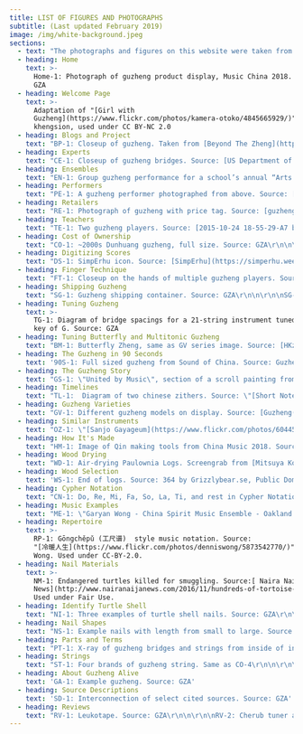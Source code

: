 ```yaml
---
title: LIST OF FIGURES AND PHOTOGRAPHS
subtitle: (Last updated February 2019)
image: /img/white-background.jpeg
sections:
  - text: "The photographs and figures on this website were taken from a wide variety of sources. A list of most images organized by their location on this site. Usage in reference to copyright is offered. Read more about Fair Use at the bottom of the Descriptions page. Tables are not listed as those are active data sets that change.\r\n\n\r\n\nOn to the attributions:"
  - heading: Home
    text: >-
      Home-1: Photograph of guzheng product display, Music China 2018. Source:
      GZA
  - heading: Welcome Page
    text: >-
      Adaptation of "[Girl with
      Guzheng](https://www.flickr.com/photos/kamera-otoko/4845665929/)" by
      khengsion, used under CC BY-NC 2.0
  - heading: Blogs and Project
    text: "BP-1: Closeup of guzheng. Taken from [Beyond The Zheng](https://beyondthezheng.wordpress.com/zheng-lessons/). Used with permission.\r\n\n\r\n\nBP-2: Closeup of guqin. Taken from [Guqin Reflections](http://guqinreflections.com/). Used with permission.\r\n\n\r\n\nBP-3: Header image from [Swannjie](https://swannjie.wordpress.com/). Permission pending.\r\n\n\r\n\nBP-4: Tools and guqin in progress. Taken from [Little Old Qin Maker](http://littleoldqinmaker.blogspot.com/2014/10/hollowing-out-top.html). Used with permission.\r\n\n\r\n\nBP-5: Screenshot of [Silkqin.com](http://silkqin.com/). Permission pending."
  - heading: Experts
    text: "CE-1: Closeup of guzheng bridges. Source: [US Department of Agriculture](https://www.flickr.com/photos/usdagov/8883301234/in/photostream/), Public Domain\r\n\n\r\n\nCE-2: Portrait of carol Chang. Source: Carol Chang. Used with permission.\r\n\n\r\n\nCE-3: Portrait of Dr. Mei Han. Source: [Mei Han](http://www.mei-han.com/mhInfo.html). Used with permission."
  - heading: Ensembles
    text: "EN-1: Group guzheng performance for a school’s annual “Arts Fest”, 2013. Source: [ArtsFest_008 by Aesthir](https://www.flickr.com/photos/aesthir/8854625507/), Used under BY NC ND License\r\n\n\r\n\nEN-2: Dynamic map of guzheng ensembles in North America. Source: GZA"
  - heading: Performers
    text: "PE-1: A guzheng performer photographed from above. Source: [US Department of Agriculture](https://www.flickr.com/photos/usdagov/8882697535/in/photostream/), Public Domain\r\n\n\r\n\nPE-2: Portrait of Wu Fei, guzheng performer. Source: Wu Fei. Used with permission.\r\n\n\r\n\nPE-3: Portrait of Yukes, musician. Source: Yukes. Used with permission.\r\n\n\r\n\nPE-4: Portrait of Beibei, guzheng performer. Source: Beibei. Used with permission."
  - heading: Retailers
    text: "RE-1: Photograph of guzheng with price tag. Source: [guzheng by James Creegan](https://www.flickr.com/photos/lostseouls/3464944864/), Used under CC BY 2.0 License\r\n\n\r\n\nRE-2: Dynamic map of guzheng retailers in North America. Source: GZA"
  - heading: Teachers
    text: "TE-1: Two guzheng players. Source: [2015-10-24 18-55-29-A7 by pya](https://www.flickr.com/photos/py/22342110080/), Used under BY NC ND License\r\n\n\r\n\nTE-2: Dynamic map of guzheng teachers with websites in North America. Source: GZA"
  - heading: Cost of Ownership
    text: "CO-1: ~2000s Dunhuang guzheng, full size. Source: GZA\r\n\n\r\n\nCO-2: Plastic guzheng nails. Source: GZA\r\n\n\r\n\nCO-3: Three styles of finger tape. Source: GZA\r\n\n\r\n\nCO-4: Four brands of guzheng string. Source: GZA\r\n\n\r\n\nCO-5: Three different sets of guzheng stands. Source: GZA\r\n\n\r\n\nCO-6: Two different types of tuners. Source: GZA\r\n\n\r\n\nCO-7: A classic guzheng hard case. Source: GZA"
  - heading: Digitizing Scores
    text: "DS-1: SimpErhu icon. Source: [SimpErhu](https://simperhu.weebly.com/). Used under Fair Use.\r\n\n\r\n\nDS-2: Noteability Pro icon. Source: [Noteability Pro](http://debussy.music.ubc.ca/NoteAbility/index.html). Used under Fair Use.\r\n\n\r\n\nDS-3: Unclear music scan. Source: GZA\r\n\n\r\n\nDS-4: Clear music scan. Source: GZA\r\n\n\r\n\nDS-5: Enlargement of DS-3\r\n\n\r\n\nDS-6: Enlargement of DS-4"
  - heading: Finger Technique
    text: "FT-1: Closeup on the hands of multiple guzheng players. Source: \"[Guzheng](https://www.flickr.com/photos/erwin_soo/8693221196/)\" by Erwin Soo, used under CC-BY-2.0.\r\n\n\r\n\nFT-2: Diagram of nails taped to write hand. Source: Guzheng Alive, inspired by photograph from [Lee/Gresham 2002 Volume One](http://www.luxnova.com/lnpwebstore/catalog.php?pcode=LNP-0124)."
  - heading: Shipping Guzheng
    text: "SG-1: Guzheng shipping container. Source: GZA\r\n\n\r\n\nSG-2: Same as CO-7. Guzheng Hard Case. Source: GZA"
  - heading: Tuning Guzheng
    text: >-
      TG-1: Diagram of bridge spacings for a 21-string instrument tuned to the
      key of G. Source: GZA
  - heading: Tuning Butterfly and Multitonic Guzheng
    text: "BM-1: Butterfly Zheng, same as GV series image. Source: [HKzhengart.com](http://www.hkzhengart.com/museum/item/butterflyver1?category_id=16). Used under Fair Use.\r\n\n\r\n\nBM-2: Multitonic Zheng, same as GV series. Source: [stmusic.com.tw](http://www.stmusic.com.tw/proditem/26490-%E5%8F%A4%E7%AE%8F-%E5%A4%9A%E5%BC%A6%E5%88%B6%E7%B4%85%E6%9C%A8%E5%8F). Used under Fair Use.\r\n\n\r\n\nBM-3: Tuning chart for Multitonic zheng. Source:[ stmusic.com.tw](http://www.stmusic.com.tw/proditem/26490-%E5%8F%A4%E7%AE%8F-%E5%A4%9A%E5%BC%A6%E5%88%B6%E7%B4%85%E6%9C%A8%E5%8F). Used under Fair Use."
  - heading: The Guzheng in 90 Seconds
    text: '90S-1: Full sized guzheng from Sound of China. Source: Guzheng Alive'
  - heading: The Guzheng Story
    text: "GS-1: \"United by Music\", section of a scroll painting from 15th or 16th century. Source: [Center for the Art of East Asia](https://scrolls.uchicago.edu/scroll/united-music). Used under Fair Use.\r\n\n\r\n\nGW-2: sè (瑟), ancient Chinese zither. Source: [Museum of Fine Arts, Boston](http://www.mfa.org/collections/object/zither-se-50604). Used under Fair Use.\r\n\n\r\n\nGW-3: Modern gǔzhēng (古筝). Source: [University of Washington Collections](http://digitalcollections.lib.washington.edu/cdm/compoundobject/collection/ethnomusic/id/1729/rec/2). Used under Fair Use.\r\n\n\r\n\nGW-4: Modern qín (琴). Source: [Museum of Fine Arts (MFA), Boston](http://www.mfa.org/collections/object/zither-qin-50606). Used under Fair Use/MFA’s copyright policies.\r\n\n\r\n\nGW-5: Portrait of the Yellow Emperor (黄帝, Huángdì). Source: [Baike.com](http://www.baike.com/wiki/%E6%B3%B0%E7%9A%87). Used under Fair Use.\r\n\n\r\n\nGW-6: A 筑, zhù, an ancient hammered zither. The text reads: \"Warring States Period Musical Instrument: Zhù\". Source: [minsu.91ddcc.com](https://minsu.91ddcc.com/c_9682.html). Used under Fair Use.\r\n\n\r\n\nGW-7: Scene from The Four Accomplishments, painting from the 18th or 19th centuries. Source: [The Center for the Art of East Asia](https://scrolls.uchicago.edu/scroll/four-accomplishments-0), University of Chicago. Used under Fair Use."
  - heading: Timelines
    text: "TL-1:  Diagram of two chinese zithers. Source: \"[Short Notes on Chinese Instruments of Music](https://library.uoregon.edu/easia/node/183) NB Dennys, 1874. Used under Fair Use.\n\nPremodern\r\n\n\r\n\nTL-2: Digital illustration of zither players from ancient art. Source: rendered From [Music in the Age of Confucius](https://library.si.edu/digital-library/book/musicinageofconf00soje). Used under Fair Use.\r\n\n\r\n\nTL-3: Digital illustration of Western Han Dynasty zheng. Source: rendered from Cheng 1991. Used under Fair Use.\r\n\n\r\n\nTL-4: Digital illustration of Cao Wei Dynasty zheng. Source: rendered from Cheng 1991. Used under Fair Use.\r\n\n\r\n\nTL-5: Digital illustration of Tang Dynasty zheng. Source: rendered from Cheng 1991. Used under Fair Use.\r\n\n\r\n\nTL-6: 19th century Japanese koto. Source: [MFA, Boston](http://www.mfa.org/collections/object/zither-koto-446207). Used under Fair Use/MFA’s copyright policies.\r\n\n\r\n\nTL-7: Northern Song Dynasty zheng. Source: rendered from Cheng 1991. Used under Fair Use.\r\n\n\r\n\nTL-8: Yuan Dynasty zheng. Source: rendered from Cheng 1991. Used under Fair Use.\r\n\n\r\n\nTL-9: Republican Era zheng . Source: rendered from Cheng 1991. Used under Fair Use.\r\n\n\r\n\nModern\r\n\n\r\n\nTL-10: Portrait of Liang Tsai-Ping. Source: [guzheng.cn](http://www.guzheng.cn/zhengren/86/342.shtml). Used under Fair Use.\r\n\n\r\n\nTL-11: Portrait of Cáo Zhèng. Source: [guzheng.cn](http://www.guzheng.cn/tupian/41_105.shtml). Used under Fair Use.\r\n\n\r\n\nTL-12: Portrait of Zhào Yùzhāi shown in 1983. Source: [guzheng.cn](http://www.guzheng.cn/tupian/41_189.shtml). Used under Fair Use.\r\n\n\r\n\nTL-13: Portrait of Wèi Zhònglè. Source: [baidu.com](https://baike.baidu.com/item/%E5%8D%AB%E4%BB%B2%E4%B9%90). Used under Fair Use.\r\n\n\r\n\nTL-14: Portrait of Wáng Xùnzhī, center, and students. Source: [baidu.com](https://baike.baidu.com/item/%E7%8E%8B%E5%B7%BD%E4%B9%8B). Used under Fair Use.\r\n\n\r\n\nTL-15: Portrait of Xú Zhèngāo in 2016, inspecting a guzheng frame.  Source: [qianlong.com](http://culture.qianlong.com/2016/0204/346246.shtml). Used under Fair Use.\r\n\n\r\n\nTL-16: Portrait of Wáng Chāngyuán. Source: [baidu.com](https://baike.baidu.com/item/%E7%8E%8B%E6%98%8C%E5%85%83/161378). Used under Fair Use."
  - heading: Guzheng Varieties
    text: "GV-1: Different guzheng models on display. Source: [Guzheng(s)](https://www.flickr.com/photos/bmeabroad/3957008175/) by bmeabroad, used under BY-NC-SA 2.0\r\n\n\r\n\nGV-2: Full sized guzheng from Sound of China. Source: GZA.\r\n\n\r\n\nGV-3: 18-string C-bridge guzheng model #01157. Source: guzheng maker Jinyun, jy-cn.cn Used under Fair Use.\r\n\n\r\n\nGV-4: Split Bridge guzheng model #01118. Source: guzheng maker Jinyun, jy-cn.cn Used under Fair Use.\r\n\n\r\n\nGV-5: 26-string Taiwanese guzheng. Source: [ChineseZither.net storefront](https://www.chinesezither.net/collections/guzheng/products/songbo-26-string-brazilian-rosewood-guzheng). Used with Permission.\r\n\n\r\n\nGV-6: 36-string guzheng. Source: [GuzhengForum.com](http://www.guzhengforum.com/viewtopic.php?t=652&sid=adb82092a54a9e9cc08d949f9137f787). Used with Permission.\r\n\n\r\n\nGV-7: 53” Travel-sized guzheng from Sound of China. Source: GZA\r\n\n\r\n\nGV-8: 36\" Baby guzheng. Source: [Rebecca L](https://www.instagram.com/zukabah). Used with Permission.\r\n\n\r\n\nGV-9: Ineffectual practice device. Source: GZA\r\n\n\r\n\nGV-10: Butterfly zheng. Source: [HKzhengart.com](http://www.hkzhengart.com/museum/item/butterflyver1?category_id=16). Used under Fair Use.\r\n\n\r\n\nGV-11: “W” zheng. Source: [guzheng58.com](http://www.guzheng58.com/Products/hmsdkjlxzg.html). Used under Fair Use.\r\n\n\r\n\nGV-12: Multitonic zheng. Source: [stmusic.com.tw](http://www.stmusic.com.tw/proditem/26490-%E5%8F%A4%E7%AE%8F-%E5%A4%9A%E5%BC%A6%E5%88%B6%E7%B4%85%E6%9C%A8%E5%8F). Used under Fair Use.\r\n\n\r\n\nGV-13: Electric Guzheng from MeIdeal. Source: [ChineseZither Facebook](https://www.facebook.com/SoundofChina/photos/a.929510513782763.1073741842.162774347123054/929510950449386/?type=3&theater). Used with permission.\r\n\n\r\n\nGV-14: Novelty guzheng butterfly sculpture. Source: [Eason Music](http://tansungwah.blogspot.com/2008/11/more-photos-from-shanghai-music-fair.html). Used under Fair Use.\r\n\n\r\n\nGV-15: Novelty guzheng piano from [Guzheng Forum](http://www.guzhengforum.com/viewtopic.php?t=1276&sid=528131b61f892a08de457df9e5dbef8a). Used with permission.\r\n\n\r\n\nGV-16: 16-string Steel String guzheng with exposed tunings. Source: GZA\r\n\n\r\n\nGV-17: 16-string Steel String guzheng with hidden tunings. Source: GZA\r\n\n\r\n\nGV-18: 18-string Steel String guzheng. Source: GZA\r\n\n\r\n\nGV-19: Custom made 18-string Steel String guzheng. Source GZA\r\n\n\r\n\nGV-20: Pre-1984 modulated zheng. Source: [Royal Museum of Art and History](http://carmentis.kmkg-mrah.be/eMuseumPlus?service=ExternalInterface&module=collection&objectId=109267&viewType=detailView), Brussels, Belgium. Used under Fair Use.\r\n\n\r\n\nGV-21: 22-string key-changeable zheng, Model 65. Source: Han 2013. Used under Fair Use.\r\n\n\r\n\nGV-22: Modulated zheng made by Yinkou owned by Dr. Han. Source: Han 2013. Used under Fair Use.\r\n\n\r\n\nGV-23: 36-String Pedal Zheng made in 1972. Source: Music Research Institute via Han 2013. Used under Fair Use.\r\n\n\r\n\nGV-24: 44-string pedal zheng made in 1972. Source: Music Research Institute via Han 2013. Used under Fair Use.\r\n\n\r\n\nGV-25: 21-string pedal zheng made in 1974. Source: Music Research Institute via Han 2013. Used under Fair Use.\r\n\n\r\n\nGV-26: Oldest known zheng. Source: [Smithsonian Institute](http://library.si.edu/digital-library/book/musicinageofconf00soje), Washington D.C. The Smithsonian Institute further attributes the image to Huang Xiangpeng 1996, Zhongguo yinyue wenwu daxi, volume on Jiangsu/Shanghai: 248-51, Zhengzhou: Daxiang Press. Used under Fair Use.\r\n\n\r\n\nGV-27: 19th century 16-string Zheng. Source: [Museum of Fine Art](http://www.mfa.org/collections/object/zither-zheng-50605)s, Boston, MA, USA. Used under Fair Use.\r\n\n\r\n\nGV-28: 19th centruy 14-string zheng. Source: [Royal Museum of Art and History](http://carmentis.kmkg-mrah.be/eMuseumPlus?service=ExternalInterface&module=collection&objectId=109231&viewType=detailView), Brussels, Belgium. Used under Fair Use."
  - heading: Similar Instruments
    text: "OZ-1: \"[Sanjo Gayageum](https://www.flickr.com/photos/60445767@N00/4569342789/)\" by Craig Moe. Used under BY-NC 2.0.\r\n\n\r\n\nOZ-2: Koto, From the[ Museum of Fine Art](http://www.mfa.org/collections/object/zither-koto-446207)s, Boston, MA, USA. Used under Fair Use.\r\n\n\r\n\nOZ-3: Koto, Photo by [Mr.TinDC ](https://www.flickr.com/photos/mr_t_in_dc/4743905827/in/photostream/)at the Folklife festival in Washington D.C., USA, in 2010. Used with Permission.\r\n\n\r\n\nOZ-4: 80-string koto made by Mitsuya Koto for Miyagi Michio, circa 1929. Source: Image from [Miyagi Michio Koto Association](https://www.miyagikai.gr.jp/eng-michio). Used under Fair Use.\r\n\n\r\n\nOZ-5: A Đàn tranh sold at auction in 2012. Source: [Case Antiques](http://caseantiques.com/item/lot-547-chinese-gu-zheng-or-plucked-zither/). Used under Fair Use.\r\n\n\r\n\nOZ-6: Closeup of a Đàn tranh sold at auction in 2012. Source: [Case Antiques](http://caseantiques.com/item/lot-547-chinese-gu-zheng-or-plucked-zither/). Used under Fair Use.\r\n\n\r\n\nOZ-7: Interior label of a Đàn tranh sold at auction in 2012. Source: [Case Antiques](http://caseantiques.com/item/lot-547-chinese-gu-zheng-or-plucked-zither/). Used under Fair Use.\r\n\n\r\n\nOZ-8:  Đàn tranh YouTube video: Tri Nguyen with Qaïs Saadi \"A Journey Between Worlds\" EPK (Official/New EP 2016). Source: Youtube. Used under Fair Use (though frankly, I don’t know how embedding works with copyright).\r\n\n\r\n\nOZ-9: Gayageum of different styles. Source: [Korean Cultural Heritage Foundation](http://www.chf.or.kr/c2/sub1.jsp?thisPage=3&searchField=title&searchText=&brdType=R&bbIdx=100306). Used under Fair Use.\r\n\n\r\n\nOZ-10: Mongolian Yatga Youtube video: Solo musician Ch. Munkh-Erdene; a concert variation for yatga.avi Source: Youtube. Used under Fair Use?\r\n\n\r\n\nOZ-11: Kazakh Jetigen Youtube video: \"В ожидании\" Аида - Куткенде | Жетіген - национальный инструмент. Source: Youtube. Used under Fair Use.\r\n\n\r\n\nOZ-12: Kazakh Jetigen with singing Youtube video: Жетіген шерту Жанерке Source: Youtube. Used under Fair Use.\r\n\n\r\n\nOZ-13: Unknown Chinese zither 1 from [Musée Du Palais Lascaris](http://www.mimo-international.com/MIMO/doc/IFD/OAI_CIMU_ALOES_0864140), Nice, France via MIMO. Used under Fair Use.\r\n\n\r\n\nOZ-14: Se. Source: [Museum of Fine Arts](http://www.mfa.org/collections/object/zither-se-50604), Boston, MA, USA. Used under Fair Use.\r\n\n\r\n\nOZ-15: Se. Source: [The Met](http://www.metmuseum.org/art/collection/search/503765), New York, NY, USA. Used under Fair Use.\r\n\n\r\n\nOZ-16: Se on display in 2015 at the Musical Instrument Museum in Brussels, Belgium. Source: [Thomas Quine](https://www.flickr.com/photos/quinet/35170961135/). Used with Permission.\r\n\n\r\n\nOZ-17: Modern Se in ancient style from China Music 2012. Source: [Sound of China Facebook](https://www.facebook.com/SoundofChina/photos/a.407260486007771.93059.162774347123054/407265379340615/?type=3&theater). Used with Permission.\r\n\n\r\n\nOZ-18: 50-string Se from 1930’s Shanghai. Source: [suona.com](http://suona.com/forum/forum_posts.asp?TID=930) forum. Used under Fair Use.\r\n\n\r\n\nOZ-19: Unknown Korean zither 1. Source: [Museum of Musical Instrume](http://www.mimo-db.eu/MIMO/infodoc/ged/view.aspx?eid=OAI_ULEI_M0003970)nts at the University of Leipzig, Germany. Used under Fair Use.\r\n\n\r\n\nOZ-20: Unknown Korean zither 2. Source: [Museum of Musical Instrument](http://www.mimo-db.eu/MIMO/infodoc/ged/view.aspx?eid=OAI_ULEI_M0003970)s at the University of Leipzig, Germany. Used under Fair Use.\r\n\n\r\n\nOZ-21: Unknown Korean zither 3 [Museum of Musical Instruments](http://www.mimo-international.com/MIMO/doc/IFD/OAI_ULEI_M0003969) at the University of Leipzig, Germany. Used under Fair Use.\r\n\n\r\n\nOZ-22: Unknown zither on display in 2012 at the Museum für Musikinstrumente der Universität Leipzig, Germany. Source: [Thomas Quine](https://www.flickr.com/photos/quinet/8608636999/). Used with Permission."
  - heading: How It's Made
    text: "HM-1: Image of Qin making tools from China Music 2018. Source: GZA\r\n\n\r\n\nHM-2: みつや琴製造株式会社-Mitsuyakoto.Co.ltd., a video of zither making. Source: Youtube. Used under Fair Use.\r\n\n\r\n\nHM-3: Screenshot of Guzheng/Koto construction overview. Source: [MitsuyaKoto.com](http://guzheng.mitsuyakoto.com/process). Used under Fair Use.\r\n\n\r\n\nHM-4: 古争的制作, a video of guzheng making. Source: Youtube. Used under Fair Use.\r\n\n\r\n\nHM-5: Model and diagram of modern 21-string guzheng with dimensions. Source: GZA.\r\n\n\r\n\nHM-6: Quartersawn plank diagram. Source: [HardWoodDistributors.org](http://www.hardwooddistributors.org/blog/postings/what-is-quarter-sawn-wood/). Used under Fair Use.\r\n\n\r\n\nHM-7: Model of horizontal and vertical curvatures of soundboards. Source: GZA.\r\n\n\r\n\nHM-8: Isometric view of curved soundboards. Source: GZA \r\n\n\r\n\nHM-9: End view of curved soundboard. Source: GZA\r\n\n\r\n\nHM-10: Groves cut into internal face of guzheng soundboard from Taiwan. Source: GZA \r\n\n\r\n\nHM-11: Soundboard bracing for guzheng From Taiwan with grooved soundboard. Source: GZA\r\n\n\r\n\nHM-12: Soundboard bracing for guzheng From Taiwan with smoothed soundboard. Source: GZA\r\n\n\r\n\nHM-13: Soundboard bracing for Sound of China guzheng produced in Shanghai. Source: GZA\r\n\n\r\n\nHM-14: External tuning posts of guzheng from Taiwan. Source GZA.\r\n\n\r\n\nHM-15: Hidden tuning pins of modern guzheng from Shanghai. Source: GZA.\r\n\n\r\n\nHM-16: Rendering of past bridge designs. Source: Cheng 1991. Used under Fair Use.\r\n\n\r\n\nHM-17: Rendering of Tang Dynasty movable bridges stored in Japan. Source: Ferguson 1979. Used under Fair Use.\r\n\n\r\n\nHM-18: Rendering of modern guzheng bridge. Source: Lee/Gresham 2002. Used under Fair Use."
  - heading: Wood Drying
    text: "WD-1: Air-drying Paulownia Logs. Screengrab from [Mitsuya Koto](http://guzheng.mitsuyakoto.com/guzheng)'s promotional [video](https://www.youtube.com/watch?v=r8d80sVgLmY). Source: [Mitsuya Koto](http://guzheng.mitsuyakoto.com/guzheng). Used under Fair Use. \r\n\n\r\n\nWD-2: Relative Humidity vs. Equilibrium Moisture Content in woods at 70 degree F (21.1 Degrees C). Source: [The Wood Database](http://www.wood-database.com/wood-articles/wood-and-moisture/). Used under Fair Use.\r\n\n\r\n\nWD-3: Charts of changes in frequency, by Herz and Cents, of Spruce planks. Source: Martínez et. al (2011) Used under Fair Use.\r\n\n\r\n\nWD-4: Larger version of WD-1. Source: [Mitsuya Koto](http://guzheng.mitsuyakoto.com/guzheng). Used under Fair Use."
  - heading: Wood Selection
    text: 'WS-1: End of logs. Source: 364 by Grizzlybear.se, Public Domain'
  - heading: Cypher Notation
    text: "CN-1: Do, Re, Mi, Fa, So, La, Ti, and rest in Cypher Notation. Source: GZA\r\n\n\r\n\nCN-2: Indicating octaves in Cypher Notation. Source: GZA\r\n\n\r\n\nCN-3: Cypher notation for durations from quarter to thirty second notes. Source: GZA\r\n\n\r\n\nCN-4: Cypher notation for whole to half notes. Source: GZA\r\n\n\r\n\nCN-5: Cypher notation for rests from one quarter to one thirty second in duration. Source: GZA\r\n\n\r\n\nCN-6: Cypher notation for whole and half rests. Source: GZA"
  - heading: Music Examples
    text: "ME-1: \"Garyan Wong - China Spirit Music Ensemble - Oakland Asian Cultural Center Winter Gala\" Source: [\\--Mark--](https://www.flickr.com/photos/34186459@N00/16330882122/). Used under CC-BY-NC-SA 2.0\r\n\n\r\n\nME-2: 高山流水 (Gao shan liu shui/Cao sơn lưu thuỷ). Source: Youtube. Used under Fair Use.\r\n\n\r\n\nME-3: Guzheng - Fishermen's Song at Eventide 渔舟唱晚. Source: Youtube. Used under Fair Use.\r\n\n\r\n\nME-4: 戰颱風 王昌元. Source: Youtube. Used under Fair Use.\r\n\n\r\n\nME-5: 王中山古箏演奏：漢江韻 GuZheng Trio: The Charm of Han River. Source: Youtube. Used under Fair Use.\r\n\n\r\n\nME-6: 著名青年古箏演奏家沈樂、楊陽演奏《八面風》. Source: Youtube. Used under Fair Use.\r\n\n\r\n\nME-7: 千本桜 【古箏】 Senbonzakura 【Chinese Guzheng】. Source: Youtube. Used under Fair Use."
  - heading: Repertoire
    text: >-
      RP-1: Gōngchěpǔ (工尺谱)  style music notation. Source:
      "[冷暖人生](https://www.flickr.com/photos/denniswong/5873542770/)" by Dennis
      Wong. Used under CC-BY-2.0.
  - heading: Nail Materials
    text: >-
      NM-1: Endangered turtles killed for smuggling. Source:[ Naira Naija
      News](http://www.nairanaijanews.com/2016/11/hundreds-of-tortoise-shells-intercepted.html).
      Used under Fair Use.
  - heading: Identify Turtle Shell
    text: "NI-1: Three examples of turtle shell nails. Source: GZA\r\n\n\r\n\nNI-2: Example of man-made guzheng nails, coloring discrete. Source: [viewviewbaby ebay listing](https://www.ebay.com/itm/8pcs-Small-Guzheng-Nails-Chinese-Zither-Finger-Picks-with-Storage-Case/123165731021?hash=item1cad3fe8cd:g:lkAAAOSw175cBZ5d). Used under Fair Use.\r\n\n\r\n\nNI-3: Example of man-made guzheng nails, coloring diffused. Source: [alpinetopline ebay listing](https://www.ebay.com/itm/Polished-Guzheng-Nails-Picks-Medium-for-Adult-Kids-Practice-Accessory-8PCS/302754430242?hash=item467d91fd22:g:42cAAOSw9g1cAmXw). Used under Fair Use.\r\n\n\r\n\nNI-4: Man-made guzheng nail lit by 200W bulb to reveal microcracks.  Source: GZA\r\n\n\r\n\nNI-5: Man-made guzheng nail lit to mimic what the human eye sees.  Source: GZA\r\n\n\r\n\nNI-6: Plastic guzheng nail showing layering (dark in center, clear/yellow on faces) and some hazing.  Source: GZA\r\n\n\r\n\nNI-7: Guzheng nails in ultraviolet light. Clockwise from top: nylon, ox horn, turtle shell, resin. Source: GZA\r\n\n\r\n\nNI-8: Guzheng nails in UV light with purple cast removed. Left: resin nail. Right: turtle shell nail.  Source: GZA"
  - heading: Nail Shapes
    text: "NS-1: Example nails with length from small to large. Source: GZA\r\n\n\r\n\nNS-2: Comparison of Flat, Single Arc, Double Arc nail shapes. Source: GZA\r\n\n\r\n\nNS-3: Comparison of No indent, concave groove, double groove nails. Source: GZA  \r\n\n\r\n\nNS-4: Comparison of nail thicknesses of 1.5mm, 2.8mm, 3mm. Source: GZA\r\n\n\r\n\nNS-5: Four different thumb nail shapes. Source: GZA"
  - heading: Parts and Terms
    text: "PT-1: X-ray of guzheng bridges and strings from inside of instrument. Source: GZA\r\n\n\r\n\nPT-2: Parts of a guzheng, numbers 1-8. Source: GZA\r\n\n\r\n\nPT-3: Parts of a guzheng, numbers 9-12. Source: GZA\r\n\n\r\n\nPT-4: Parts of a guzheng, numbers 13-18. Source: GZA\r\n\n\r\n\nPT-5: 3D-Diagram of guzheng rendered in Sketchup. Source: GZA"
  - heading: Strings
    text: "ST-1: Four brands of guzheng string. Same as CO-4\r\n\n\r\n\nST-2: Guzheng String Diameters, Inches. Source: GZA\r\n\n\r\n\nST-3: Guzheng String Diameters, Millimeters. Source: GZA"
  - heading: About Guzheng Alive
    text: 'GA-1: Example guzheng. Source: GZA'
  - heading: Source Descriptions
    text: 'SD-1: Interconnection of select cited sources. Source: GZA'
  - heading: Reviews
    text: "RV-1: Leukotape. Source: GZA\r\n\n\r\n\nRV-2: Cherub tuner and wrench all-in-one. Source: GZA\r\n\n\r\n\nRV-3: Clip tuner. Source: GZA\r\n\n\r\n\nRV-4: Generic Medical Tape. Source: GZA\r\n\n\r\n\nRV-5: Guzheng Pipa Tape. Source: GZA\r\n\n\r\n\nRV-6: Cherub wired clip tuner and metronome. Source: GZA\r\n\n\r\n\nRV-7: Cover of Teaching Foreigners to Play Guzheng. Source: GZA\r\n\n\r\n\nRV-8: Cover of Sound of China Guzheng Basic Tutorial. Source: ChineseZither.net, used under blanket permission."
---
```


